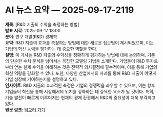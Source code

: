 # AI 뉴스 요약 — 2025-09-17-2119

**제목**: [R&D 지출의 수익을 측정하는 방법]  
**발표 시각**: 2025-09-17 18:00  
**분야**: 연구 개발(R&D) 경제학  
**요약**: R&D 지출의 효과를 측정하는 방법에 대한 새로운 접근법이 제시되었으며, 이는 기업의 혁신 능력을 평가하는 데 중요한 역할을 한다.  
**설명**: 이 기사는 R&D 지출의 수익성을 정확하게 평가하는 방법에 대해 논의하며, 기존의 단순한 수치 분석을 넘어서는 복잡한 모델링 기법을 소개한다. 기업들이 R&D 투자로부터 얻는 실제 수익을 이해하는 것은 전략적 의사결정에 필수적이며, 이를 통해 기업의 혁신 역량을 강화할 수 있다. 또한, 다양한 산업에서의 사례를 통해 R&D 지출이 어떻게 기업 성장에 기여하는지를 설명하고 있다.  
**인사이트**: R&D 지출의 효과적인 측정은 기업의 경쟁력을 좌우할 수 있으며, 이는 향후 기업들이 혁신을 통해 시장에서의 위치를 강화하는 데 중요한 요소가 될 것이다. 특히, 기술 발전이 빠르게 이루어지는 현재의 경제 환경에서 R&D의 중요성이 더욱 부각되고 있다.  
**원문 링크**: [읽으러 가기](https://www.technologyreview.com/2025/09/17/1123760/how-to-measure-the-returns-to-rd-spending/)